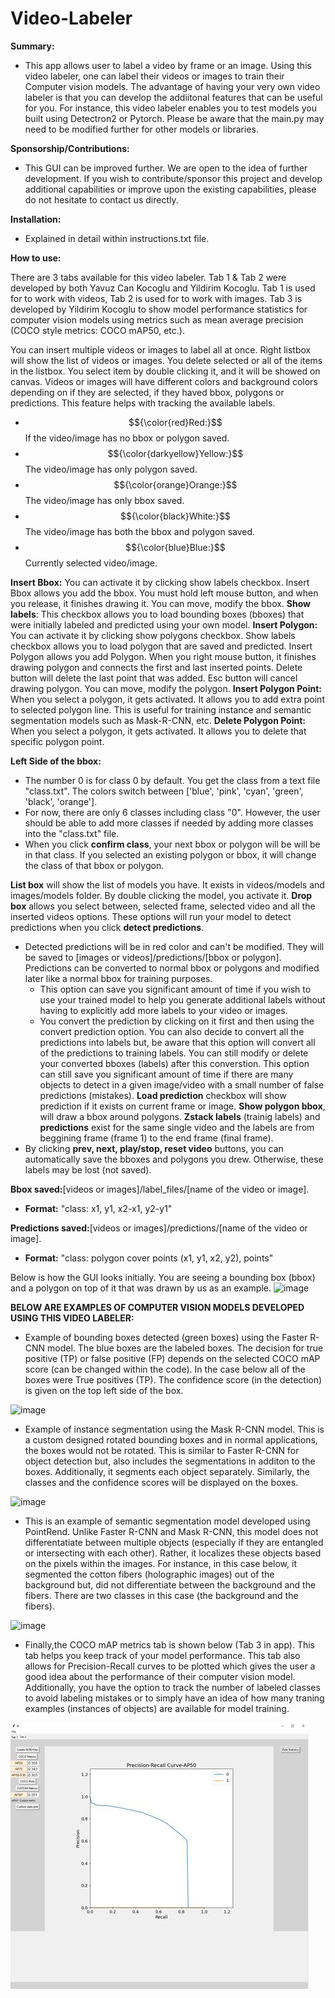 # Video-Labeler

**Summary:**
- This app allows user to label a video by frame or an image. Using this video labeler, one can label their videos or images to train their Computer vision models. The advantage of having your very own video labeler is that you can develop the addiitonal features that can be useful for you. For instance, this video labeler enables you to test models you built using Detectron2 or Pytorch. Please be aware that the main.py may need to be modified further for other models or libraries. 

**Sponsorship/Contributions:**
- This GUI can be improved further. We are open to the idea of further development. If you wish to contribute/sponsor this project and develop additional capabilities or improve upon the existing capabilities, please do not hesitate to contact us directly.

**Installation:** 
- Explained in detail within instructions.txt file.

**How to use:**

There are 3 tabs available for this video labeler. Tab 1 & Tab 2 were developed by both Yavuz Can Kocoglu and Yildirim Kocoglu. Tab 1 is used for to work with videos, Tab 2 is used for to work with images. Tab 3 is developed by Yildirim Kocoglu to show model performance statistics for computer vision models using metrics such as mean average precision (COCO style metrics: COCO mAP50, etc.).

You can insert multiple videos or images to label all at once. Right listbox will show the list of videos or images. You delete selected or all of the items in the listbox. You select item by double clicking it, and it will be showed on canvas.
Videos or images will have different colors and background colors depending on if they are selected, if they haved bbox, polygons or predictions. This feature helps with tracking the available labels.
- $${\color{red}Red:}$$ If the video/image has no bbox or polygon saved.
- $${\color{darkyellow}Yellow:}$$ The video/image has only polygon saved.
- $${\color{orange}Orange:}$$ The video/image has only bbox saved.
- $${\color{black}White:}$$ The video/image has both the bbox and polygon saved.
- $${\color{blue}Blue:}$$ Currently selected video/image.

**Insert Bbox:** You can activate it by clicking show labels checkbox. Insert Bbox allows you add the bbox. You must hold left mouse button, and when you release, it finishes drawing it. You can move, modify the bbox. 
**Show labels**: This checkbox allows you to load bounding boxes (bboxes) that were initially labeled and predicted using your own model. 
**Insert Polygon:** You can activate it by clicking show polygons checkbox. Show labels checkbox allows you to load polygon that are saved and predicted. Insert Polygon allows you add Polygon. When you right mouse button, it finishes drawing polygon and connects the first and last inserted points. Delete button will delete the last point that was added. Esc button will cancel drawing polygon. You can move, modify the polygon.
**Insert Polygon Point:** When you select a polygon, it gets activated. It allows you to add extra point to selected polygon line. This is useful for training instance and semantic segmentation models such as Mask-R-CNN, etc.
**Delete Polygon Point:** When you select a polygon, it gets activated. It allows you to delete that specific polygon point.

**Left Side of the bbox:** 
- The number 0 is for class 0 by default. You get the class from a text file "class.txt". The colors switch between ['blue', 'pink', 'cyan', 'green', 'black', 'orange'].
- For now, there are only 6 classes including class "0". However, the user should be able to add more classes if needed by adding more classes into the "class.txt" file.
- When you click **confirm class**, your next bbox or polygon will be will be in that class. If you selected an existing polygon or bbox, it will change the class of that bbox or polygon.

**List box** will show the list of models you have. It exists in videos/models and images/models folder. By double clicking the model, you activate it.
**Drop box** allows you select between, selected frame, selected video and all the inserted videos options. These options will run your model to detect predictions when you click **detect predictions**.
- Detected predictions will be in red color and can't be modified. They will be saved to [images or videos]/predictions/[bbox or polygon]. Predictions can be converted to normal bbox or polygons and modified later like a normal bbox for training purposes.
  - This option can save you significant amount of time if you wish to use your trained model to help you generate additional labels without having to explicitly add more labels to your video or images.
  - You convert the prediction by clicking on it first and then using the convert prediction option. You can also decide to convert all the predictions into labels but, be aware that this option will convert all of the predictions to training labels. You can still modify or delete your converted bboxes (labels) after this converstion. This option can still save you significant amount of time if there are many objects to detect in a given image/video with a small number of false predictions (mistakes).
**Load prediction** checkbox will show prediction if it exists on current frame or image.
**Show polygon bbox**, will draw a bbox around polygons.
**Zstack labels** (trainig labels) and **predictions** exist for the same single video and the labels are from beggining frame (frame 1) to the end frame (final frame).
- By clicking **prev, next, play/stop, reset video** buttons, you can automatically save the bboxes and polygons you drew. Otherwise, these labels may be lost (not saved).

**Bbox saved:**[videos or images]/label_files/[name of the video or image]. 
- **Format:** "class: x1, y1, x2-x1, y2-y1"

**Predictions saved:**[videos or images]/predictions/[name of the video or image].
- **Format:** "class: polygon cover points (x1, y1, x2, y2), points"

Below is how the GUI looks initially. You are seeing a bounding box (bbox) and a polygon on top of it that was drawn by us as an example.
![image](https://user-images.githubusercontent.com/33734353/229110744-3c81ad43-5030-4547-8103-004001259b60.png)


**BELOW ARE EXAMPLES OF COMPUTER VISION MODELS DEVELOPED USING THIS VIDEO LABELER:**

- Example of bounding boxes detected (green boxes) using the Faster R-CNN model. The blue boxes are the labeled boxes. The decision for true positive (TP) or false positive (FP) depends on the selected COCO mAP score (can be changed within the code). In the case below all of the boxes were True positives (TP). The confidence score (in the detection) is given on the top left side of the box. 

![image](https://github.com/yavuzck132/Video-Labeler/blob/master/1691392097452.jpg)

- Example of instance segmentation using the Mask R-CNN model. This is a custom designed rotated bounding boxes and in normal applications, the boxes would not be rotated. This is similar to Faster R-CNN for object detection but, also includes the segmentations in additon to the boxes. Additionally, it segments each object separately. Similarly, the classes and the confidence scores will be displayed on the boxes.

![image](https://github.com/yavuzck132/Video-Labeler/blob/master/1691390806339.jpg)

- This is an example of semantic segmentation model developed using PointRend. Unlike Faster R-CNN and Mask R-CNN, this model does not differentatiate between multiple objects (especially if they are entangled or intersecting with each other). Rather, it localizes these objects based on the pixels within the images. For instance, in this case below, it segmented the cotton fibers (holographic images) out of the background but, did not differentiate between the background and the fibers. There are two classes in this case (the background and the fibers).

![image](https://github.com/yavuzck132/Video-Labeler/blob/master/1691392047415.jpg)

- Finally,the COCO mAP metrics tab is shown below (Tab 3 in app). This tab helps you keep track of your model performance. This tab also allows for Precision-Recall curves to be plotted which gives the user a good idea about the performance of their computer vision model. Additionally, you have the option to track the number of labeled classes to avoid labeling mistakes or to simply have an idea of how many traning examples (instances of objects) are available for model training.

![image](https://github.com/drkocoglu/Video_Labeler/blob/main/1691448861925.jpg) 
